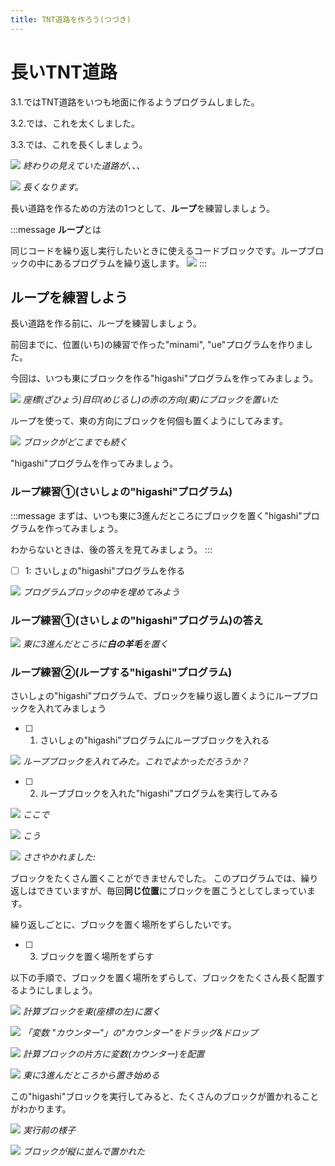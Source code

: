 ```yaml
---
title: TNT道路を作ろう(つづき)
---
```

# 長いTNT道路
3.1.ではTNT道路をいつも地面に作るようプログラムしました。

3.2.では、これを太くしました。

3.3.では、これを長くしましょう。

![](/images/section_3/2023-12-12-05-25-24.png)
*終わりの見えていた道路が、、、*

![](/images/section_3/2023-12-12-05-27-18.png)
*長くなります。*

長い道路を作るための方法の1つとして、**ループ**を練習しましょう。

:::message
**ループ**とは

同じコードを繰り返し実行したいときに使えるコードブロックです。ループブロックの中にあるプログラムを繰り返します。
![](/images/section_3/2023-12-12-05-41-35.png)
:::

## ループを練習しよう
長い道路を作る前に、ループを練習しましょう。

前回までに、位置(いち)の練習で作った"minami", "ue"プログラムを作りました。

今回は、いつも東にブロックを作る"higashi"プログラムを作ってみましょう。

![](/images/section_3/2023-12-13-06-30-25.png)
*座標(ざひょう)目印(めじるし)の赤の方向(東)にブロックを置いた*

ループを使って、東の方向にブロックを何個も置くようにしてみます。

![](/images/section_3/2023-12-16-23-15-22.png)
*ブロックがどこまでも続く*

"higashi"プログラムを作ってみましょう。

### ループ練習①(さいしょの"higashi"プログラム)

<!-- ***yattemiyo*** -->
:::message
まずは、いつも東に3進んだところにブロックを置く"higashi"プログラムを作ってみましょう。

わからないときは、後の答えを見てみましょう。
:::

- [ ] 1: さいしょの"higashi"プログラムを作る

![](/images/section_3/2023-12-14-05-43-55.png)
*プログラムブロックの中を埋めてみよう*

### ループ練習①(さいしょの"higashi"プログラム)の答え

![](/images/section_3/2023-12-14-05-58-09.png)
*東に3進んだところに**白の羊毛**を置く*

### ループ練習②(ループする"higashi"プログラム)

さいしょの"higashi"プログラムで、ブロックを繰り返し置くようにループブロックを入れてみましょう

- [ ] 1. さいしょの"higashi"プログラムにループブロックを入れる

![](/images/section_3/2023-12-14-06-05-27.png)
*ループブロックを入れてみた。これでよかっただろうか？*

- [ ] 2. ループブロックを入れた"higashi"プログラムを実行してみる

![](/images/section_3/2023-12-14-06-17-02.png)
*ここで*

![](/images/section_3/2023-12-14-06-18-10.png)
*こう*

![](/images/section_3/2023-12-14-06-19-56.png)
*ささやかれました:*

ブロックをたくさん置くことができませんでした。
このプログラムでは、繰り返しはできていますが、毎回**同じ位置**にブロックを置こうとしてしまっています。

繰り返しごとに、ブロックを置く場所をずらしたいです。

- [ ] 3. ブロックを置く場所をずらす

以下の手順で、ブロックを置く場所をずらして、ブロックをたくさん長く配置するようにしましょう。

![](/images/section_3/2023-12-14-06-25-47.png)
*計算ブロックを東(座標の左)に置く*

<!-- ![](/images/section_3/2023-12-14-06-26-53.png) -->
![](/images/section_3/drag_and_drop.png)
*「変数 "カウンター"」の"カウンター"をドラッグ&ドロップ*

![](/images/section_3/2023-12-16-23-09-47.png)
*計算ブロックの片方に変数(カウンター)を配置*

![](/images/section_3/2023-12-16-23-27-29.png)
*東に3進んだところから置き始める*

この"higashi"ブロックを実行してみると、たくさんのブロックが置かれることがわかります。

![](/images/section_3/2023-12-16-23-30-03.png)
*実行前の様子*

![](/images/section_3/2023-12-16-23-30-27.png)
*ブロックが縦に並んで置かれた*